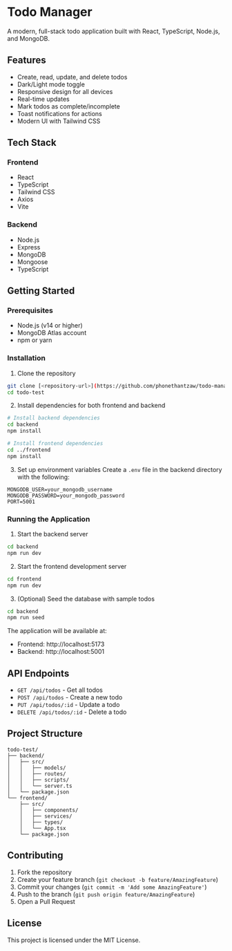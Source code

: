 # Todo Manager

A modern, full-stack todo application built with React, TypeScript, Node.js, and MongoDB.

## Features

- Create, read, update, and delete todos
- Dark/Light mode toggle
- Responsive design for all devices
- Real-time updates
- Mark todos as complete/incomplete
- Toast notifications for actions
- Modern UI with Tailwind CSS

## Tech Stack

### Frontend
- React
- TypeScript
- Tailwind CSS
- Axios
- Vite

### Backend
- Node.js
- Express
- MongoDB
- Mongoose
- TypeScript

## Getting Started

### Prerequisites
- Node.js (v14 or higher)
- MongoDB Atlas account
- npm or yarn

### Installation

1. Clone the repository
```bash
git clone [<repository-url>](https://github.com/phonethantzaw/todo-manager.git)
cd todo-test
```

2. Install dependencies for both frontend and backend
```bash
# Install backend dependencies
cd backend
npm install

# Install frontend dependencies
cd ../frontend
npm install
```

3. Set up environment variables
Create a `.env` file in the backend directory with the following:
```env
MONGODB_USER=your_mongodb_username
MONGODB_PASSWORD=your_mongodb_password
PORT=5001
```

### Running the Application

1. Start the backend server
```bash
cd backend
npm run dev
```

2. Start the frontend development server
```bash
cd frontend
npm run dev
```

3. (Optional) Seed the database with sample todos
```bash
cd backend
npm run seed
```

The application will be available at:
- Frontend: http://localhost:5173
- Backend: http://localhost:5001

## API Endpoints

- `GET /api/todos` - Get all todos
- `POST /api/todos` - Create a new todo
- `PUT /api/todos/:id` - Update a todo
- `DELETE /api/todos/:id` - Delete a todo

## Project Structure

```
todo-test/
├── backend/
│   ├── src/
│   │   ├── models/
│   │   ├── routes/
│   │   ├── scripts/
│   │   └── server.ts
│   └── package.json
└── frontend/
    ├── src/
    │   ├── components/
    │   ├── services/
    │   ├── types/
    │   └── App.tsx
    └── package.json
```

## Contributing

1. Fork the repository
2. Create your feature branch (`git checkout -b feature/AmazingFeature`)
3. Commit your changes (`git commit -m 'Add some AmazingFeature'`)
4. Push to the branch (`git push origin feature/AmazingFeature`)
5. Open a Pull Request

## License

This project is licensed under the MIT License.

